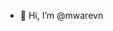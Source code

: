 - 👋 Hi, I’m @mwarevn

<!---
mwarevn/mwarevn is a ✨ special ✨ repository because its `README.md` (this file) appears on your GitHub profile.
You can click the Preview link to take a look at your changes.
--->

